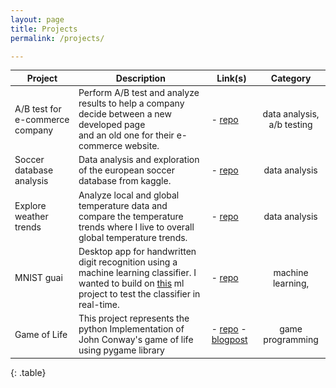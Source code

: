 ```yaml
---
layout: page
title: Projects
permalink: /projects/

---
```


<style>
table {
white-space: normal; 
font-size: 100%;
}
table td{
  max-width: none;
}
* {
box-sizing: unset;
}
  
</style>

| Project                  |                                                                Description                                                           | Link(s)                                                                                                                                                      |      Category      |
|--------------------------|---------------------------------------------------------------------------------------------------------------------------------------------------------------------------------------------------------------------------------------------------------------------|--------------------------------------------------------------------------------------------------------------------------------------------------------------|:------------------:|
| A/B test for e-commerce company | Perform A/B test and analyze results to help a company decide between a new developed page<br>and an old one for their e-commerce website. |- [repo](https://github.com/Zowlex/Data-Analyst-ND/tree/master/Project3) | data analysis, a/b testing |
| Soccer database analysis | Data analysis and exploration of the european soccer database from kaggle.                                                                                                                                                                                            | - [repo](https://github.com/Zowlex/Data-Analyst-ND/tree/master/Project2)                                                                                     | data analysis      |
| Explore weather trends   | Analyze local and global temperature data and compare the temperature trends where I live to overall global temperature trends.                                                                                                                                      | - [repo](https://github.com/Zowlex/Data-Analyst-ND/tree/master/Project1)                                                                                     | data analysis      |
| MNIST guai               | Desktop app for handwritten digit recognition using a machine learning classifier. I wanted to  build on [this](https://github.com/Zowlex/100DaysofMLCode/blob/master/End-to-end%20ML%20project/Classification.ipynb) ml project to test the classifier in real-time. | - [repo](https://github.com/Zowlex/Python-projects/tree/master/mnist_guai)                                                                                   | machine learning,  |
| Game of Life             | This project represents the python Implementation of John Conway's game of life using  pygame library                                                                                                                                                                 | - [repo](https://github.com/Zowlex/Python-projects/tree/master/gameoflife) - [blogpost](http://fareslassoued.ml/Blog/programming/2020/03/21/gameoflife.html) | game programming   |
{: .table}
